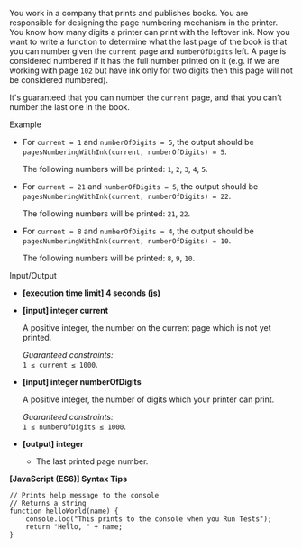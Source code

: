 You work in a company that prints and publishes books. You are responsible for
designing the page numbering mechanism in the printer. You know how many digits
a printer can print with the leftover ink. Now you want to write a function to
determine what the last page of the book is that you can number given the
`current` page and `numberOfDigits` left. A page is considered numbered if it
has the full number printed on it (e.g. if we are working with page `102` but
have ink only for two digits then this page will not be considered numbered).

It's guaranteed that you can number the `current` page, and that you can't
number the last one in the book.

Example

- For `current = 1` and `numberOfDigits = 5`, the output should be  
  `pagesNumberingWithInk(current, numberOfDigits) = 5`.

  The following numbers will be printed: `1`, `2`, `3`, `4`, `5`.

- For `current = 21` and `numberOfDigits = 5`, the output should be  
  `pagesNumberingWithInk(current, numberOfDigits) = 22`.

  The following numbers will be printed: `21`, `22`.

- For `current = 8` and `numberOfDigits = 4`, the output should be  
  `pagesNumberingWithInk(current, numberOfDigits) = 10`.

  The following numbers will be printed: `8`, `9`, `10`.

Input/Output

- **\[execution time limit\] 4 seconds (js)**

- **\[input\] integer current**

  A positive integer, the number on the current page which is not yet printed.

  _Guaranteed constraints:_  
  `1 ≤ current ≤ 1000`.

- **\[input\] integer numberOfDigits**

  A positive integer, the number of digits which your printer can print.

  _Guaranteed constraints:_  
  `1 ≤ numberOfDigits ≤ 1000`.

- **\[output\] integer**

  - The last printed page number.

**\[JavaScript (ES6)\] Syntax Tips**

    // Prints help message to the console
    // Returns a string
    function helloWorld(name) {
        console.log("This prints to the console when you Run Tests");
        return "Hello, " + name;
    }
